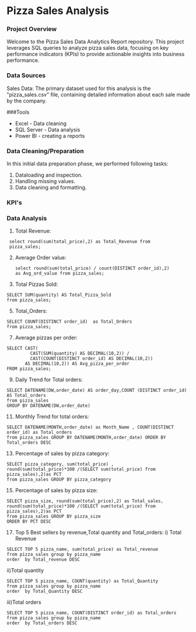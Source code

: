 # Pizza Sales Analysis
### Project Overview

Welcome to the Pizza Sales Data Analytics Report repository. This project leverages SQL queries to analyze pizza sales data, focusing on key performance indicators (KPIs) to provide actionable insights into business performance.

### Data Sources

Sales Data: The primary dataset used for this analysis is the "pizza_sales.csv" file, containing detailed information about each sale made by the company.

###Tools

- Excel - Data cleaning
- SQL Server - Data analysis
- Power BI - creating a reports
### Data Cleaning/Preparation
  In this initial data preparation phase, we performed following tasks:

  1. Dataloading and inspection.
  2. Handling missing values.
  3. Data cleaning and formatting.
### KPI's


### Data Analysis

  
1. Total Revenue:
```
 select round(sum(total_price),2) as Total_Revenue from 
 pizza_sales;
```
 

2. Average Order value:
   ```
   select round(sum(total_price) / count(DISTINCT order_id),2)
   as Avg_ord_value from pizza_sales;
   ```
 
3. Total Pizzas Sold:
 ```
SELECT SUM(quantity) AS Total_Pizza_Sold
from pizza_sales;
```
 
5. Total_Orders:
```
SELECT COUNT(DISTINCT order_id)  as Total_Orders
from pizza_sales;
```
 
7. Average pizzas per order:
```
SELECT CAST(
         CAST(SUM(quantity) AS DECIMAL(10,2)) / 
         CAST(COUNT(DISTINCT order_id) AS DECIMAL(10,2))
       AS DECIMAL(10,2)) AS Avg_pizza_per_order
FROM pizza_sales;
```
 
9. Daily Trend for Total orders:
```
SELECT DATENAME(DW,order_date) AS order_day,COUNT (DISTINCT order_id) AS Total_orders
from pizza_sales
GROUP BY DATENAME(DW,order_date)
 ```
11. Monthly Trend for total orders:
```
SELECT DATENAME(MONTH,order_date) as Month_Name , COUNT(DISTINCT order_id) as Total_orders
from pizza_sales GROUP BY DATENAME(MONTH,order_date) ORDER BY Total_orders DESC

```
13. Percentage of sales by pizza category:
```
SELECT pizza_category, sum(total_price) ,
round(sum(total_price)*100 /(SELECT sum(total_price) from pizza_sales),2)as PCT
from pizza_sales GROUP BY pizza_category
```
15. Percentage of sales by pizza size:
```
SELECT pizza_size, round(sum(total_price),2) as Total_sales,
round(sum(total_price)*100 /(SELECT sum(total_price) from pizza_sales),2)as PCT
from pizza_sales GROUP BY pizza_size 
ORDER BY PCT DESC
```
17. Top 5 Best sellers by revenue,Total quantity and Total_orders:
  i) Total Revenue
   ```
   SELECT TOP 5 pizza_name, sum(total_price) as Total_revenue 
   from pizza_sales group by pizza_name  
   order  by Total_revenue DESC
   ```
 
 ii)Total quantity
   ```
   SELECT TOP 5 pizza_name, COUNT(quantity) as Total_Quantity
   from pizza_sales group by pizza_name  
   order  by Total_Quantity DESC
   ```
iii)Total orders
  ```
  SELECT TOP 5 pizza_name, COUNT(DISTINCT order_id) as Total_orders
  from pizza_sales group by pizza_name  
  order  by Total_orders DESC
  ```
 


